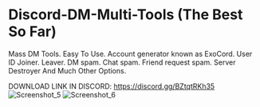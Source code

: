 # Discord-DM-Multi-Tools (The Best So Far)
Mass DM Tools. Easy To Use. Account generator known as ExoCord. User ID Joiner. Leaver. DM spam. Chat spam. Friend request spam. Server Destroyer And Much Other Options.

DOWNLOAD LINK IN DISCORD: https://discord.gg/BZtqtRKh35
![Screenshot_5](https://user-images.githubusercontent.com/66479395/147226986-96d027e6-544f-4ceb-a2b7-dcbbafd86391.png)
![Screenshot_6](https://user-images.githubusercontent.com/66479395/147226992-46f0ce27-d9b0-4dfe-8237-a16a595d277d.png)
